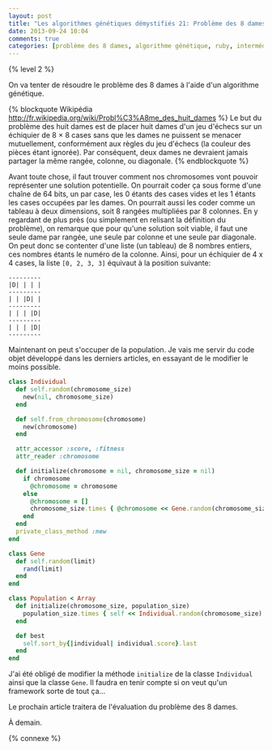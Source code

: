 ```yaml
---
layout: post
title: "Les algorithmes génétiques démystifiés 21: Problème des 8 dames"
date: 2013-09-24 10:04
comments: true
categories: [problème des 8 dames, algorithme génétique, ruby, intermédiaire]
---
```


{% level 2 %}

On va tenter de résoudre le problème des 8 dames à l'aide d'un algorithme
génétique.

{% blockquote Wikipédia http://fr.wikipedia.org/wiki/Probl%C3%A8me_des_huit_dames %}
Le but du problème des huit dames est de placer huit dames d'un jeu d'échecs sur un échiquier de 8 × 8 cases sans que les dames ne puissent se menacer mutuellement, conformément aux règles du jeu d'échecs (la couleur des pièces étant ignorée). Par conséquent, deux dames ne devraient jamais partager la même rangée, colonne, ou diagonale.
{% endblockquote %}

<!-- more -->

Avant toute chose, il faut trouver comment nos chromosomes vont pouvoir
représenter une solution potentielle. On pourrait coder ça sous forme
d'une chaîne de 64 bits, un par case, les 0 étants des cases vides et
les 1 étants les cases occupées par les dames. On pourrait aussi les coder
comme un tableau à deux dimensions, soit 8 rangées multipliées par 8 colonnes.
En y regardant de plus près (ou simplement en relisant la définition du
problème), on remarque que pour qu'une solution soit
viable, il faut une seule dame par rangée, une seule par colonne et une
seule par diagonale. On peut donc se contenter d'une liste (un tableau) de
8 nombres entiers, ces nombres étants le numéro de la colonne. Ainsi, pour
un échiquier de 4 x 4 cases, la liste `[0, 2, 3, 3]` équivaut à la position
suivante:

    ---------
    |D| | | |
    ---------
    | | |D| |
    ---------
    | | | |D|
    ---------
    | | | |D|
    ---------

Maintenant on peut s'occuper de la population. Je vais me servir du code
objet développé dans les derniers articles, en essayant de le modifier
le moins possible.

``` ruby
class Individual
  def self.random(chromosome_size)
    new(nil, chromosome_size)
  end

  def self.from_chromosome(chromosome)
    new(chromosome)
  end

  attr_accessor :score, :fitness
  attr_reader :chromosome

  def initialize(chromosome = nil, chromosome_size = nil)
    if chromosome
      @chromosome = chromosome
    else
      @chromosome = []
      chromosome_size.times { @chromosome << Gene.random(chromosome_size) }
    end
  end
  private_class_method :new
end

class Gene
  def self.random(limit)
    rand(limit)
  end
end

class Population < Array
  def initialize(chromosome_size, population_size)
    population_size.times { self << Individual.random(chromosome_size) }
  end

  def best
    self.sort_by{|individual| individual.score}.last
  end
end
```

J'ai été obligé de modifier la méthode `initialize` de la classe `Individual`
ainsi que la classe `Gene`. Il faudra en tenir compte si on veut qu'un
framework sorte de tout ça…

Le prochain article traitera de l'évaluation du problème des 8 dames.

À demain.

{% connexe %}

